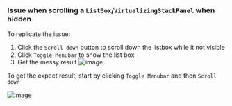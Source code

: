 ### Issue when scrolling a `ListBox`/`VirtualizingStackPanel` when hidden
To replicate the issue:
1. Click the `Scroll down` button to scroll down the listbox while it not visible
2. Click `Toggle Menubar` to show the list box
3. Get the messy result
![image](https://github.com/BobLd/VirtualizingStackPanelDuplicatesIssue/assets/38405645/e7f5a065-93fa-43d5-842c-f007c3bcb4b9)

To get the expect result, start by clicking `Toggle Menubar` and then `Scroll down`

![image](https://github.com/BobLd/VirtualizingStackPanelDuplicatesIssue/assets/38405645/3d85594e-5d1c-46c4-bb10-0dbe66d83ff3)
